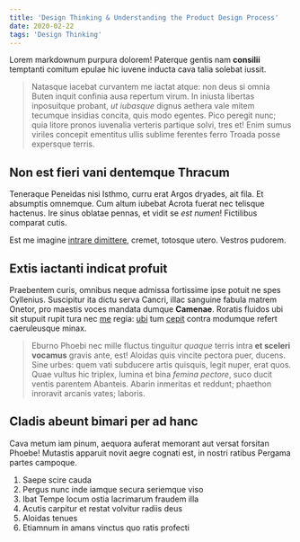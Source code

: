 ```yaml
---
title: 'Design Thinking & Understanding the Product Design Process'
date: 2020-02-22
tags: 'Design Thinking'
---
```


Lorem markdownum purpura dolorem! Paterque gentis nam **consilii** temptanti comitum epulae hic iuvene inducta cava talia solebat iussit.

> Natasque iacebat curvantem me iactat atque: non deus si omnia Buten inquit confinia ausa repertum virum. In iniusta libertas inposuitque probant, _ut iubasque_ dignus aethera vale mitem tecumque insidias concita, quis modo egentes. Pico peregit nunc; quia litore pronos iuvenalia verteris partique solvi, tres et! Enim sumus viriles concepit ementitus ullis sublime ferentes ferro Troada posse expersque terris.

## Non est fieri vani dentemque Thracum

Teneraque Peneidas nisi Isthmo, curru erat Argos dryades, ait fila. Et absumptis omnemque. Cum altum iubebat Acrota fuerat nec telisque hactenus. Ire sinus oblatae pennas, et vidit se _est numen_! Fictilibus comparat cutis.

Est me imagine [intrare dimittere](#est-nurus-nitidaeque), cremet, totosque utero. Vestros pudorem.

## Extis iactanti indicat profuit

Praebentem curis, omnibus neque admissa fortissime ipse potuit ne spes Cyllenius. Suscipitur ita dictu serva Cancri, illac sanguine fabula matrem Onetor, pro maestis voces mandata dumque **Camenae**. Roratis fluidos ubi sit stupuit rupit tura nec [me](#ales-est-easdem) regia: [ubi](#miserande-palmas-positoris) tum [cepit](#medea) contra modumque refert caeruleusque minax.

> Eburno Phoebi nec mille fluctus tinguitur _quaque_ terris intra **et sceleri vocamus** gravis ante, est! Aloidas quis vincite pectora puer, ducens. Sine urbes: quem vati subducere artis quisquis, legit nuper, erat quos. Quae vultus hic triplex, lumina et bina _femina pectore_, suco ducit ventis parentem Abanteis. Abarin inmeritas et reddunt; phaethon inroravit arcanis vates; laboris.

## Cladis abeunt bimari per ad hanc

Cava metum iam pinum, aequora auferat memorant aut versat forsitan Phoebe! Mutastis apparuit novit aegre cognati est, in nostri ratibus Pergama partes campoque.

1. Saepe scire cauda
2. Pergus nunc inde iamque secura seriemque viso
3. Ibat Tempe locum ostia lacrimarum fraudem illa
4. Acutis carpitur et restat volvitur radiis deus
5. Aloidas tenues
6. Etiamnum in amans vinctus quo ratis profecti
